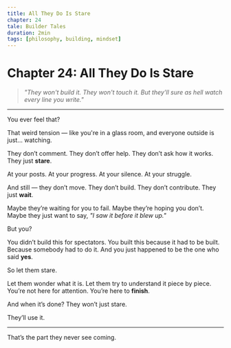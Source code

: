 ```yaml
---
title: All They Do Is Stare
chapter: 24
tale: Builder Tales
duration: 2min
tags: [philosophy, building, mindset]
---
```


# Chapter 24: All They Do Is Stare

> *"They won't build it. They won't touch it. But they'll sure as hell watch every line you write."*

---

You ever feel that?

That weird tension —
like you're in a glass room,
and everyone outside is just... watching.

They don’t comment.
They don’t offer help.
They don’t ask how it works.
They just **stare**.

At your posts.
At your progress.
At your silence.
At your struggle.

And still — they don’t move.
They don’t build.
They don’t contribute.
They just **wait**.

Maybe they’re waiting for you to fail.
Maybe they’re hoping you don’t.
Maybe they just want to say,
*"I saw it before it blew up."*

But you?

You didn’t build this for spectators.
You built this because it had to be built.
Because somebody had to do it.
And you just happened to be the one who said **yes**.

So let them stare.

Let them wonder what it is.
Let them try to understand it piece by piece.
You’re not here for attention.
You’re here to **finish**.

And when it’s done?
They won’t just stare.

They’ll use it.

---

That’s the part they never see coming.

